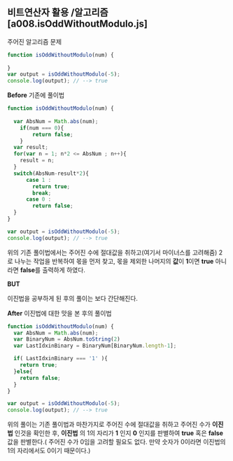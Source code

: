 ## 비트연산자 활용 /알고리즘[a008.isOddWithoutModulo.js]

주어진 알고리즘 문제

```javascript
function isOddWithoutModulo(num) {
    
}
var output = isOddWithoutModulo(-5);
console.log(output); // --> true
```



**Before** 기존에 풀이법

```javascript
function isOddWithoutModulo(num) {
  
  var AbsNum = Math.abs(num);
    if(num === 0){
        return false;
    }
  var result;
  for(var n = 1; n*2 <= AbsNum ; n++){
    result = n;
  }
  switch(AbsNum-result*2){
      case 1 :
        return true;
        break;
      case 0 :
        return false;
  }
}

var output = isOddWithoutModulo(-5);
console.log(output); // --> true
```

위의 기존 풀이법에서는 주어진 수에 절대값을 취하고(여기서 마이너스를 고려해줌) 2로 나누는 작업을 반복하여 몫을 먼저 찾고, 몫을 제외한 나머지의 **값**이 **1**이면 **true** 아니라면 **false**를 출력하게 하였다.

**BUT**

이진법을 공부하게 된 후의 풀이는 보다 간단해진다.



 **After** 이진법에 대한 맛을 본 후의 풀이법

```javascript
function isOddWithoutModulo(num) {
  var AbsNum = Math.abs(num);
  var BinaryNum = AbsNum.toString(2)  
  var LastIdxinBinary = BinaryNum[BinaryNum.length-1];

  if( LastIdxinBinary === '1' ){
    return true;
  }else{
    return false;
  }
}

var output = isOddWithoutModulo(-5);
console.log(output); // --> true
```

위의 풀이는 기존 풀이법과 마찬가지로 주어진 수에 절대값을 취하고 주어진 수가 **이진법** 인것을 확인한 후, **이진법** 의 1의 자리가 **1** 인지 **0** 인지를 판별하여 **true** 혹은 **false** 값을 판별한다.( 주어진 수가 0임을 고려할 필요도 없다. 만약 숫자가 0이라면 이진법의 1의 자리에서도 0이기 때문이다.)
